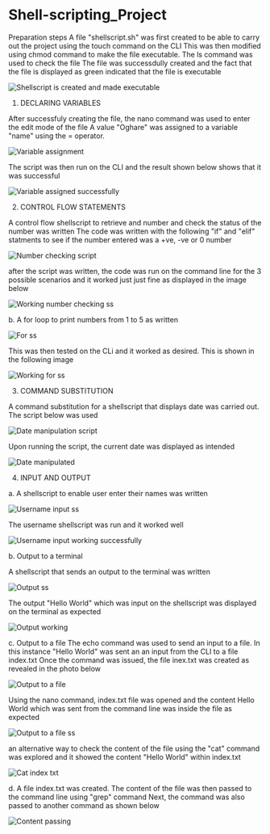 # Shell-scripting_Project

Preparation steps
A file "shellscript.sh" was first created to be able to carry out the project using the touch command on the CLI 
This was then modified using chmod command to make the file executable. The ls command was used to check the file 
The file was successdully created and the fact that the file is displayed as green indicated that the file is executable 

![Shellscript is created and made executable](https://github.com/oghare01/Shell-scripting_Project/assets/141191975/c42902df-d15e-4ec3-8b98-2979813b7f9e)

1. DECLARING VARIABLES
   
After successfuly creating the file, the nano command was used to enter the edit mode of the file
A value "Oghare" was assigned to a variable "name" using the = operator.

![Variable assignment ](https://github.com/oghare01/Shell-scripting_Project/assets/141191975/c85ee843-dc73-4405-b0f5-ab517142cc59)

The script was then run on the CLI and the result shown below shows that it was successful

![Variable assigned successfully ](https://github.com/oghare01/Shell-scripting_Project/assets/141191975/4dfa7f96-fd35-43b5-9d4a-da46c74873cc)

2. CONTROL FLOW STATEMENTS
   
A control flow shellscript to retrieve and number and check the status of the number was written
The code was written with the following "if" and "elif" statments to see if the number entered was a +ve, -ve or 0 number

![Number checking script](https://github.com/oghare01/Shell-scripting_Project/assets/141191975/6315e373-cb03-48bb-95a4-c88ef66c387a)

after the script was written, the code was run on the command line for the 3 possible scenarios and it worked just just fine as displayed in the image below 

![Working number checking ss](https://github.com/oghare01/Shell-scripting_Project/assets/141191975/16175527-d874-4e28-8b53-b8abba84170a)

b. A for loop to print numbers from 1 to 5 as written

![For ss](https://github.com/oghare01/Shell-scripting_Project/assets/141191975/d6c28add-34b5-4694-bf96-ff2e7216c4d7)

This was then tested on the CLi and it worked as desired. This is shown in the following image 

![Working for ss](https://github.com/oghare01/Shell-scripting_Project/assets/141191975/6a52e8e4-eadd-463e-9f66-099331b02de5)

3. COMMAND SUBSTITUTION

A command substitution for a shellscript that displays date was carried out. The script below was used

![Date manipulation script](https://github.com/oghare01/Shell-scripting_Project/assets/141191975/f0699772-2cda-4f5e-a4d0-cf823a70e7d7)

Upon running the script, the current date was displayed as intended

![Date manipulated ](https://github.com/oghare01/Shell-scripting_Project/assets/141191975/1f7b6c38-9886-4592-a84b-bebf44367116)

4. INPUT AND OUTPUT

a. A shellscript to enable user enter their names was written 

![Username input ss](https://github.com/oghare01/Shell-scripting_Project/assets/141191975/65e0ac6e-0424-47bf-8a96-adabbf1c88cd)

The username shellscript was run and it worked well 

![Username input working successfully ](https://github.com/oghare01/Shell-scripting_Project/assets/141191975/75bc0ab5-8666-4652-a245-632176fa328d)

b. Output to a terminal 

A shellscript that sends an output to the terminal was written 

![Output ss](https://github.com/oghare01/Shell-scripting_Project/assets/141191975/f505bf95-5ad3-4fe1-9e38-6f6c16247008)

The output "Hello World" which was input on the shellscript was displayed on the terminal as expected 

![Output working](https://github.com/oghare01/Shell-scripting_Project/assets/141191975/6483860b-f07e-4c13-974e-67cee91734e9)

c. Output to a file 
The echo command was used to send an input to a file. In this instance "Hello World" was sent an an input from the CLI to a file index.txt
Once the command was issued, the file inex.txt was created as revealed in the photo below

![Output to a file](https://github.com/oghare01/Shell-scripting_Project/assets/141191975/672d7fc5-5e40-4dd0-bfda-ea91f98d7c8e)

Using the nano command, index.txt file was opened and the content Hello World which was sent from the command line was inside the file as expected 

![Output to a file ss](https://github.com/oghare01/Shell-scripting_Project/assets/141191975/a92990c6-6860-4237-b1dd-35cd60eef7c4)

an alternative way to check the content of the file using the "cat" command was explored and it showed the content "Hello World" within index.txt

![Cat index txt](https://github.com/oghare01/Shell-scripting_Project/assets/141191975/8feecca4-9f3c-4f40-8dee-4f35b01bb12d)

d. A file index.txt was created. The content of the file was then passed to the command line using "grep" command
Next, the command was also passed to another command as shown below

![Content passing](https://github.com/oghare01/Shell-scripting_Project/assets/141191975/c32fcb5c-6349-4904-982e-fbd970493af7)


